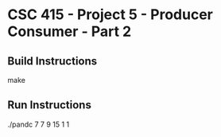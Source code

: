 # CSC 415 - Project 5 - Producer Consumer - Part 2

## Build Instructions
make

## Run Instructions
./pandc 7 7 9 15 1 1 



